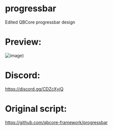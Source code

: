 # progressbar
 Edited QBCore progressbar design
# Preview:
![image](https://user-images.githubusercontent.com/99270302/172919627-47488b1d-a0be-4dbe-904d-332e878fadfb.png))
# Discord:
https://discord.gg/CDZcXyjQ
# Original script:
https://github.com/qbcore-framework/progressbar
